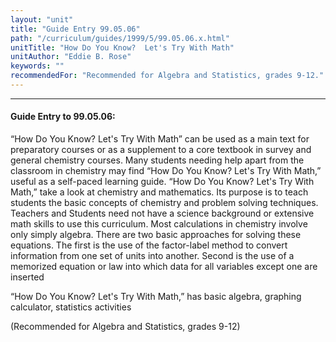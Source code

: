 ```yaml
---
layout: "unit"
title: "Guide Entry 99.05.06"
path: "/curriculum/guides/1999/5/99.05.06.x.html"
unitTitle: "How Do You Know?  Let's Try With Math"
unitAuthor: "Eddie B. Rose"
keywords: ""
recommendedFor: "Recommended for Algebra and Statistics, grades 9-12."
---
```

<body>
<hr/>
<h4>
Guide Entry to 99.05.06:
</h4>
<p>“How Do You Know? Let's Try With Math” can be used as a main text for preparatory courses or as a supplement to a core textbook in survey and general chemistry courses.  Many students needing help apart from the classroom in chemistry may find “How Do You Know? Let's Try With Math,” useful as a self-paced learning guide.  “How Do You Know? Let's Try With Math,” take a look at chemistry and mathematics.  Its purpose is to teach students the basic concepts of chemistry and problem solving techniques.  Teachers and Students need not have a science background or extensive math skills to use this curriculum.  Most calculations in chemistry involve only simply algebra.  There are two basic approaches for solving these equations.  The first is the use of the factor-label method to convert information from one set of units into another.  Second is the use of a memorized equation or law into which data for all variables except one are inserted</p>
<p>
“How Do You Know? Let's Try With Math,” has basic algebra, graphing calculator, statistics activities
</p>
<p>
(Recommended for Algebra and Statistics, grades 9-12)
</p>
</body>
